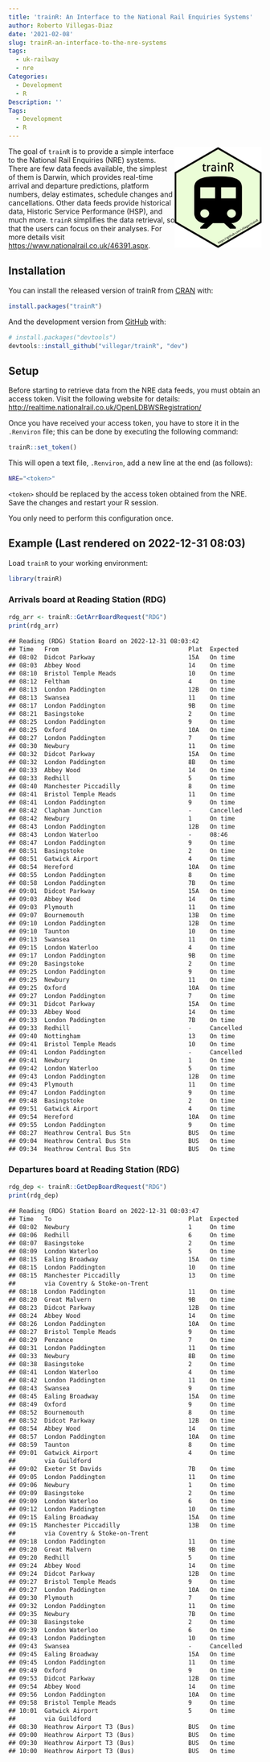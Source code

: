```yaml
---
title: 'trainR: An Interface to the National Rail Enquiries Systems'
author: Roberto Villegas-Diaz
date: '2021-02-08'
slug: trainR-an-interface-to-the-nre-systems
tags:
  - uk-railway
  - nre
Categories:
  - Development
  - R
Description: ''
Tags:
  - Development
  - R
---
```


<img src="https://raw.githubusercontent.com/villegar/trainR/main/inst/images/logo.png" alt="logo" align="right" height=200px/>

The goal of `trainR` is to provide a simple interface to the 
National Rail Enquiries (NRE) systems. There are few data feeds 
available, the simplest of them is Darwin, which provides real-time 
arrival and departure predictions, platform numbers, delay estimates, 
schedule changes and cancellations. Other data feeds provide historical 
data, Historic Service Performance (HSP), and much more. `trainR` 
simplifies the data retrieval, so that the users can focus on their 
analyses. For more details visit 
https://www.nationalrail.co.uk/46391.aspx.

## Installation

You can install the released version of trainR from [CRAN](https://CRAN.R-project.org) with:

``` r
install.packages("trainR")
```

And the development version from [GitHub](https://github.com/) with:

``` r
# install.packages("devtools")
devtools::install_github("villegar/trainR", "dev")
```

## Setup
Before starting to retrieve data from the NRE data feeds, you must obtain an access token. 
Visit the following website for details: http://realtime.nationalrail.co.uk/OpenLDBWSRegistration/

Once you have received your access token, you have to store it in the `.Renviron` file; this can be 
done by executing the following command:


```r
trainR::set_token()
```

This will open a text file, `.Renviron`, add a new line at the end (as follows):

```bash
NRE="<token>"
```

`<token>` should be replaced by the access token obtained from the NRE. Save the changes and restart 
your R session.

You only need to perform this configuration once.

## Example (Last rendered on 2022-12-31 08:03)

Load `trainR` to your working environment:

```r
library(trainR)
```

### Arrivals board at Reading Station (RDG)


```r
rdg_arr <- trainR::GetArrBoardRequest("RDG")
print(rdg_arr)
```

```
## Reading (RDG) Station Board on 2022-12-31 08:03:42
## Time   From                                    Plat  Expected
## 08:02  Didcot Parkway                          15A   On time
## 08:03  Abbey Wood                              14    On time
## 08:10  Bristol Temple Meads                    10    On time
## 08:12  Feltham                                 4     On time
## 08:13  London Paddington                       12B   On time
## 08:13  Swansea                                 11    On time
## 08:17  London Paddington                       9B    On time
## 08:21  Basingstoke                             2     On time
## 08:25  London Paddington                       9     On time
## 08:25  Oxford                                  10A   On time
## 08:27  London Paddington                       7     On time
## 08:30  Newbury                                 11    On time
## 08:32  Didcot Parkway                          15A   On time
## 08:32  London Paddington                       8B    On time
## 08:33  Abbey Wood                              14    On time
## 08:33  Redhill                                 5     On time
## 08:40  Manchester Piccadilly                   8     On time
## 08:41  Bristol Temple Meads                    11    On time
## 08:41  London Paddington                       9     On time
## 08:42  Clapham Junction                        -     Cancelled
## 08:42  Newbury                                 1     On time
## 08:43  London Paddington                       12B   On time
## 08:43  London Waterloo                         -     08:46
## 08:47  London Paddington                       9     On time
## 08:51  Basingstoke                             2     On time
## 08:51  Gatwick Airport                         4     On time
## 08:54  Hereford                                10A   On time
## 08:55  London Paddington                       8     On time
## 08:58  London Paddington                       7B    On time
## 09:01  Didcot Parkway                          15A   On time
## 09:03  Abbey Wood                              14    On time
## 09:03  Plymouth                                11    On time
## 09:07  Bournemouth                             13B   On time
## 09:10  London Paddington                       12B   On time
## 09:10  Taunton                                 10    On time
## 09:13  Swansea                                 11    On time
## 09:15  London Waterloo                         4     On time
## 09:17  London Paddington                       9B    On time
## 09:20  Basingstoke                             2     On time
## 09:25  London Paddington                       9     On time
## 09:25  Newbury                                 11    On time
## 09:25  Oxford                                  10A   On time
## 09:27  London Paddington                       7     On time
## 09:31  Didcot Parkway                          15A   On time
## 09:33  Abbey Wood                              14    On time
## 09:33  London Paddington                       7B    On time
## 09:33  Redhill                                 -     Cancelled
## 09:40  Nottingham                              13    On time
## 09:41  Bristol Temple Meads                    10    On time
## 09:41  London Paddington                       -     Cancelled
## 09:41  Newbury                                 1     On time
## 09:42  London Waterloo                         5     On time
## 09:43  London Paddington                       12B   On time
## 09:43  Plymouth                                11    On time
## 09:47  London Paddington                       9     On time
## 09:48  Basingstoke                             2     On time
## 09:51  Gatwick Airport                         4     On time
## 09:54  Hereford                                10A   On time
## 09:55  London Paddington                       9     On time
## 08:27  Heathrow Central Bus Stn                BUS   On time
## 09:04  Heathrow Central Bus Stn                BUS   On time
## 09:34  Heathrow Central Bus Stn                BUS   On time
```

### Departures board at Reading Station (RDG)


```r
rdg_dep <- trainR::GetDepBoardRequest("RDG")
print(rdg_dep)
```

```
## Reading (RDG) Station Board on 2022-12-31 08:03:47
## Time   To                                      Plat  Expected
## 08:02  Newbury                                 1     On time
## 08:06  Redhill                                 6     On time
## 08:07  Basingstoke                             2     On time
## 08:09  London Waterloo                         5     On time
## 08:15  Ealing Broadway                         15A   On time
## 08:15  London Paddington                       10    On time
## 08:15  Manchester Piccadilly                   13    On time
##        via Coventry & Stoke-on-Trent           
## 08:18  London Paddington                       11    On time
## 08:20  Great Malvern                           9B    On time
## 08:23  Didcot Parkway                          12B   On time
## 08:24  Abbey Wood                              14    On time
## 08:26  London Paddington                       10A   On time
## 08:27  Bristol Temple Meads                    9     On time
## 08:29  Penzance                                7     On time
## 08:31  London Paddington                       11    On time
## 08:33  Newbury                                 8B    On time
## 08:38  Basingstoke                             2     On time
## 08:41  London Waterloo                         4     On time
## 08:42  London Paddington                       11    On time
## 08:43  Swansea                                 9     On time
## 08:45  Ealing Broadway                         15A   On time
## 08:49  Oxford                                  9     On time
## 08:52  Bournemouth                             8     On time
## 08:52  Didcot Parkway                          12B   On time
## 08:54  Abbey Wood                              14    On time
## 08:57  London Paddington                       10A   On time
## 08:59  Taunton                                 8     On time
## 09:01  Gatwick Airport                         4     On time
##        via Guildford                           
## 09:02  Exeter St Davids                        7B    On time
## 09:05  London Paddington                       11    On time
## 09:06  Newbury                                 1     On time
## 09:09  Basingstoke                             2     On time
## 09:09  London Waterloo                         6     On time
## 09:12  London Paddington                       10    On time
## 09:15  Ealing Broadway                         15A   On time
## 09:15  Manchester Piccadilly                   13B   On time
##        via Coventry & Stoke-on-Trent           
## 09:18  London Paddington                       11    On time
## 09:20  Great Malvern                           9B    On time
## 09:20  Redhill                                 5     On time
## 09:24  Abbey Wood                              14    On time
## 09:24  Didcot Parkway                          12B   On time
## 09:27  Bristol Temple Meads                    9     On time
## 09:27  London Paddington                       10A   On time
## 09:30  Plymouth                                7     On time
## 09:32  London Paddington                       11    On time
## 09:35  Newbury                                 7B    On time
## 09:38  Basingstoke                             2     On time
## 09:39  London Waterloo                         6     On time
## 09:43  London Paddington                       10    On time
## 09:43  Swansea                                 -     Cancelled
## 09:45  Ealing Broadway                         15A   On time
## 09:45  London Paddington                       11    On time
## 09:49  Oxford                                  9     On time
## 09:53  Didcot Parkway                          12B   On time
## 09:54  Abbey Wood                              14    On time
## 09:56  London Paddington                       10A   On time
## 09:58  Bristol Temple Meads                    9     On time
## 10:01  Gatwick Airport                         5     On time
##        via Guildford                           
## 08:30  Heathrow Airport T3 (Bus)               BUS   On time
## 09:00  Heathrow Airport T3 (Bus)               BUS   On time
## 09:30  Heathrow Airport T3 (Bus)               BUS   On time
## 10:00  Heathrow Airport T3 (Bus)               BUS   On time
```
